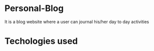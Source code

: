 # Personal-Blog
It is a blog website where a user can journal his/her day to day activities

# Techologies used 
[]("https://img.shields.io/badge/Bootstrap-563D7C?style=for-the-badge&logo=bootstrap&logoColor=white")
[]("https://img.shields.io/badge/CSS3-1572B6?style=for-the-badge&logo=css3&logoColor=white")
[]("https://img.shields.io/badge/JavaScript-323330?style=for-the-badge&logo=javascript&logoColor=F7DF1E")
[]("https://img.shields.io/badge/Express.js-404D59?style=for-the-badge" )
[]("https://img.shields.io/badge/MongoDB-4EA94B?style=for-the-badge&logo=mongodb&logoColor=white")
[]("https://img.shields.io/badge/Heroku-430098?style=for-the-badge&logo=heroku&logoColor=white")

